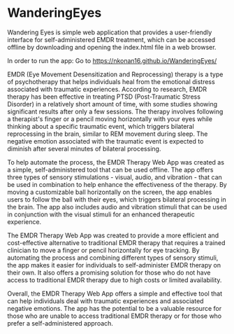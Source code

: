 # WanderingEyes
Wandering Eyes is simple web application that provides a user-friendly interface for self-administered EMDR treatment, which can be accessed offline by downloading and opening the index.html file in a web browser.

In order to run the app: Go to https://nkonan16.github.io/WanderingEyes/

EMDR (Eye Movement Desensitization and Reprocessing) therapy is a type of psychotherapy that helps individuals heal from the emotional distress associated with traumatic experiences. According to research, EMDR therapy has been effective in treating PTSD (Post-Traumatic Stress Disorder) in a relatively short amount of time, with some studies showing significant results after only a few sessions. The therapy involves following a therapist's finger or a pencil moving horizontally with your eyes while thinking about a specific traumatic event, which triggers bilateral reprocessing in the brain, similar to REM movement during sleep. The negative emotion associated with the traumatic event is expected to diminish after several minutes of bilateral processing.

To help automate the process, the EMDR Therapy Web App was created as a simple, self-administered tool that can be used offline. The app offers three types of sensory stimulations - visual, audio, and vibration - that can be used in combination to help enhance the effectiveness of the therapy. By moving a customizable ball horizontally on the screen, the app enables users to follow the ball with their eyes, which triggers bilateral processing in the brain. The app also includes audio and vibration stimuli that can be used in conjunction with the visual stimuli for an enhanced therapeutic experience.

The EMDR Therapy Web App was created to provide a more efficient and cost-effective alternative to traditional EMDR therapy that requires a trained clinician to move a finger or pencil horizontally for eye tracking. By automating the process and combining different types of sensory stimuli, the app makes it easier for individuals to self-administer EMDR therapy on their own. It also offers a promising solution for those who do not have access to traditional EMDR therapy due to high costs or limited availability.

Overall, the EMDR Therapy Web App offers a simple and effective tool that can help individuals deal with traumatic experiences and associated negative emotions. The app has the potential to be a valuable resource for those who are unable to access traditional EMDR therapy or for those who prefer a self-administered approach.
